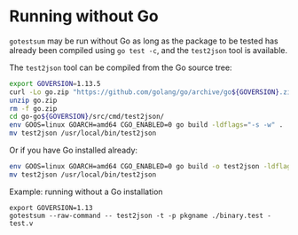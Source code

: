 # Running without Go

`gotestsum` may be run without Go as long as the package to be tested has
already been compiled using `go test -c`, and the `test2json` tool is available.

The `test2json` tool can be compiled from the Go source tree:

```sh
export GOVERSION=1.13.5
curl -Lo go.zip "https://github.com/golang/go/archive/go${GOVERSION}.zip"
unzip go.zip
rm -f go.zip
cd go-go${GOVERSION}/src/cmd/test2json/
env GOOS=linux GOARCH=amd64 CGO_ENABLED=0 go build -ldflags="-s -w" .
mv test2json /usr/local/bin/test2json
```

Or if you have Go installed already:

```sh
env GOOS=linux GOARCH=amd64 CGO_ENABLED=0 go build -o test2json -ldflags="-s -w" cmd/test2json
mv test2json /usr/local/bin/test2json
```

Example: running without a Go installation
```
export GOVERSION=1.13
gotestsum --raw-command -- test2json -t -p pkgname ./binary.test -test.v
```


